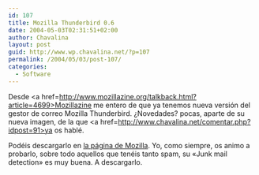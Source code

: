 ```yaml
---
id: 107
title: Mozilla Thunderbird 0.6
date: 2004-05-03T02:31:51+02:00
author: Chavalina
layout: post
guid: http://www.wp.chavalina.net/?p=107
permalink: /2004/05/03/post-107/
categories:
  - Software
---
```

Desde <a href=http://www.mozillazine.org/talkback.html?article=4699>Mozillazine</a> me entero de que ya tenemos nueva versión del gestor de correo Mozilla Thunderbird. ¿Novedades? pocas, aparte de su nueva imagen, de la que <a href=http://www.chavalina.net/comentar.php?idpost=91>ya os hablé</a>.

Podéis descargarlo en <a href=http://www.mozilla.org/products/thunderbird/>la página de Mozilla</a>. Yo, como siempre, os animo a probarlo, sobre todo aquellos que tenéis tanto spam, su «Junk mail detection» es muy buena. A descargarlo.